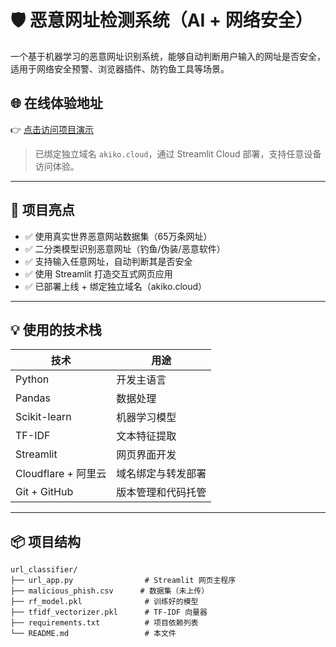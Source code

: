 # 🛡️ 恶意网址检测系统（AI + 网络安全）

一个基于机器学习的恶意网址识别系统，能够自动判断用户输入的网址是否安全，适用于网络安全预警、浏览器插件、防钓鱼工具等场景。

## 🌐 在线体验地址

👉 [点击访问项目演示](https://akiko.cloud)

> 已绑定独立域名 `akiko.cloud`，通过 Streamlit Cloud 部署，支持任意设备访问体验。

---

## 🚀 项目亮点

- ✅ 使用真实世界恶意网站数据集（65万条网址）
- ✅ 二分类模型识别恶意网址（钓鱼/伪装/恶意软件）
- ✅ 支持输入任意网址，自动判断其是否安全
- ✅ 使用 Streamlit 打造交互式网页应用
- ✅ 已部署上线 + 绑定独立域名（akiko.cloud）

---

## 💡 使用的技术栈

| 技术 | 用途 |
|------|------|
| Python | 开发主语言 |
| Pandas | 数据处理 |
| Scikit-learn | 机器学习模型 |
| TF-IDF | 文本特征提取 |
| Streamlit | 网页界面开发 |
| Cloudflare + 阿里云 | 域名绑定与转发部署 |
| Git + GitHub | 版本管理和代码托管 |

---

## 📦 项目结构

```plaintext
url_classifier/
├── url_app.py                # Streamlit 网页主程序
├── malicious_phish.csv      # 数据集（未上传）
├── rf_model.pkl              # 训练好的模型
├── tfidf_vectorizer.pkl      # TF-IDF 向量器
├── requirements.txt          # 项目依赖列表
└── README.md                 # 本文件
